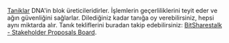 [Taniklar](introduction/witness) DNA'in blok üreticileridirler. İşlemlerin geçerliliklerini teyit eder ve ağın güvenliğini sağlarlar. Dilediğiniz kadar tanığa oy verebilirsiniz, hepsi aynı miktarda alır. Tanık tekliflerini buradan takip edebilirsiniz: [BitSharestalk - Stakeholder Proposals Board](https://bitsharestalk.org/index.php/board,75.0.html).
